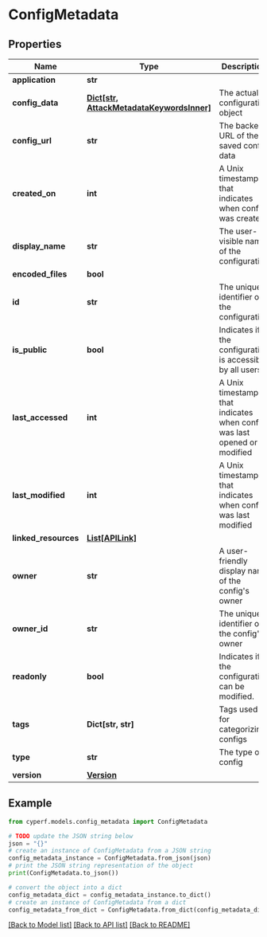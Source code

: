 # ConfigMetadata


## Properties

Name | Type | Description | Notes
------------ | ------------- | ------------- | -------------
**application** | **str** |  | [optional] 
**config_data** | [**Dict[str, AttackMetadataKeywordsInner]**](AttackMetadataKeywordsInner.md) | The actual configuration object | [optional] 
**config_url** | **str** | The backend URL of the saved config data | [optional] 
**created_on** | **int** | A Unix timestamp that indicates when config was created | [optional] [readonly] 
**display_name** | **str** | The user-visible name of the configuration | [optional] 
**encoded_files** | **bool** |  | [optional] 
**id** | **str** | The unique identifier of the configuration | [optional] [readonly] 
**is_public** | **bool** | Indicates if the configuration is accessible by all users. | [optional] 
**last_accessed** | **int** | A Unix timestamp that indicates when config was last opened or modified | [optional] 
**last_modified** | **int** | A Unix timestamp that indicates when config was last modified | [optional] [readonly] 
**linked_resources** | [**List[APILink]**](APILink.md) |  | [optional] 
**owner** | **str** | A user-friendly display name of the config&#39;s owner | [optional] [readonly] 
**owner_id** | **str** | The unique identifier of the config&#39;s owner | [optional] [readonly] 
**readonly** | **bool** | Indicates if the configuration can be modified. | [optional] [readonly] 
**tags** | **Dict[str, str]** | Tags used for categorizing configs | [optional] 
**type** | **str** | The type of config | [optional] [readonly] 
**version** | [**Version**](Version.md) |  | [optional] 

## Example

```python
from cyperf.models.config_metadata import ConfigMetadata

# TODO update the JSON string below
json = "{}"
# create an instance of ConfigMetadata from a JSON string
config_metadata_instance = ConfigMetadata.from_json(json)
# print the JSON string representation of the object
print(ConfigMetadata.to_json())

# convert the object into a dict
config_metadata_dict = config_metadata_instance.to_dict()
# create an instance of ConfigMetadata from a dict
config_metadata_from_dict = ConfigMetadata.from_dict(config_metadata_dict)
```
[[Back to Model list]](../README.md#documentation-for-models) [[Back to API list]](../README.md#documentation-for-api-endpoints) [[Back to README]](../README.md)


